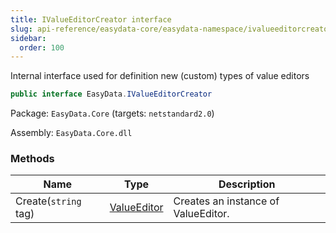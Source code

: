 ```yaml
---
title: IValueEditorCreator interface
slug: api-reference/easydata-core/easydata-namespace/ivalueeditorcreator-interface
sidebar:
  order: 100
---
```


Internal interface used for definition new (custom) types of value editors
```csharp
public interface EasyData.IValueEditorCreator

```
Package: `EasyData.Core` (targets: `netstandard2.0`)

Assembly: `EasyData.Core.dll`

### Methods

| Name | Type | Description | 
| --- | --- | --- | 
| Create(`string` tag) | [ValueEditor](///////////////easyquery/docs/api-reference/easydata-core/easydata-namespace/valueeditor-class) | Creates an instance of ValueEditor. |
